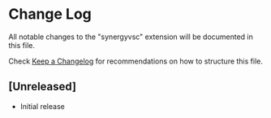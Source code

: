 # Change Log

All notable changes to the "synergyvsc" extension will be documented in this file.

Check [Keep a Changelog](http://keepachangelog.com/) for recommendations on how to structure this file.

## [Unreleased]

- Initial release